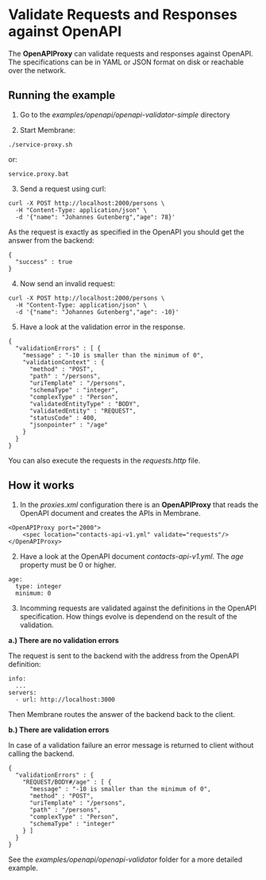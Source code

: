 # Validate Requests and Responses against OpenAPI

The **OpenAPIProxy** can validate requests and responses against OpenAPI. The specifications can be in YAML or JSON format on disk or reachable over the network.


## Running the example

1. Go to the _examples/openapi/openapi-validator-simple_ directory

2. Start Membrane:

```
./service-proxy.sh
```

or:

```
service.proxy.bat
```

3. Send a request using curl:

```
curl -X POST http://localhost:2000/persons \
  -H "Content-Type: application/json" \
  -d '{"name": "Johannes Gutenberg","age": 78}'
```

As the request is exactly as specified in the OpenAPI you should get the answer from the backend:

```
{
  "success" : true
}
```

4. Now send an invalid request:

```
curl -X POST http://localhost:2000/persons \
  -H "Content-Type: application/json" \
  -d '{"name": "Johannes Gutenberg","age": -10}'
```

5. Have a look at the validation error in the response.

```
{
  "validationErrors" : [ {
    "message" : "-10 is smaller than the minimum of 0",
    "validationContext" : {
      "method" : "POST",
      "path" : "/persons",
      "uriTemplate" : "/persons",
      "schemaType" : "integer",
      "complexType" : "Person",
      "validatedEntityType" : "BODY",
      "validatedEntity" : "REQUEST",
      "statusCode" : 400,
      "jsonpointer" : "/age"
    }
  }
}
```

You can also execute the requests in the _requests.http_ file.


## How it works

1. In the _proxies.xml_ configuration there is an **OpenAPIProxy** that reads the OpenAPI document and creates the APIs in Membrane.   

```
<OpenAPIProxy port="2000">
    <spec location="contacts-api-v1.yml" validate="requests"/>
</OpenAPIProxy>
```

2. Have a look at the OpenAPI document _contacts-api-v1.yml_. The _age_ property must be 0 or higher.

```
age:
  type: integer
  minimum: 0
```

3. Incomming requests are validated against the definitions in the OpenAPI specification. How things evolve is dependend on the result of the validation. 

**a.) There are no validation errors**

The request is sent to the backend with the address from the OpenAPI definition:

```
info:
  ...
servers:
  - url: http://localhost:3000
```

Then Membrane routes the answer of the backend back to the client.

**b.) There are validation errors**

In case of a validation failure an error message is returned to client without calling the backend. 

```
{
  "validationErrors" : {
    "REQUEST/BODY#/age" : [ {
      "message" : "-10 is smaller than the minimum of 0",
      "method" : "POST",
      "uriTemplate" : "/persons",
      "path" : "/persons",
      "complexType" : "Person",
      "schemaType" : "integer"
    } ]
  }
}
```

See the _examples/openapi/openapi-validator_ folder for a more detailed example.